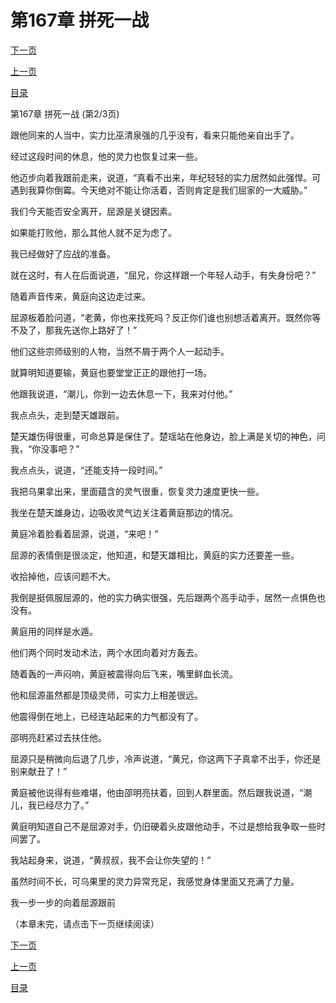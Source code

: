 <h1>第167章    拼死一战</h1>
            <div><p><a href="./0500_%E7%AC%AC167%E7%AB%A0_%E6%8B%BC%E6%AD%BB%E4%B8%80%E6%88%98.md">下一页</a></p><p><a href="./0498_%E7%AC%AC167%E7%AB%A0_%E6%8B%BC%E6%AD%BB%E4%B8%80%E6%88%98.md">上一页</a></p><p><a href="../">目录</a></p></div>
            <div><p>第167章    拼死一战 (第2/3页)</p><p>跟他同来的人当中，实力比巫清泉强的几乎没有，看来只能他亲自出手了。</p><p>经过这段时间的休息，他的灵力也恢复过来一些。</p><p>他迈步向着我跟前走来，说道，“真看不出来，年纪轻轻的实力居然如此强悍。可遇到我算你倒霉。今天绝对不能让你活着，否则肯定是我们屈家的一大威胁。”</p><p>我们今天能否安全离开，屈源是关键因素。</p><p>如果能打败他，那么其他人就不足为虑了。</p><p>我已经做好了应战的准备。</p><p>就在这时，有人在后面说道，“屈兄，你这样跟一个年轻人动手，有失身份吧？”</p><p>随着声音传来，黄庭向这边走过来。</p><p>屈源板着脸问道，“老黄，你也来找死吗？反正你们谁也别想活着离开。既然你等不及了，那我先送你上路好了！”</p><p>他们这些宗师级别的人物，当然不屑于两个人一起动手。</p><p>就算明知道要输，黄庭也要堂堂正正的跟他打一场。</p><p>他跟我说道，“潮儿，你到一边去休息一下，我来对付他。”</p><p>我点点头，走到楚天雄跟前。</p><p>楚天雄伤得很重，可命总算是保住了。楚瑶站在他身边，脸上满是关切的神色，问我，“你没事吧？”</p><p>我点点头，说道，“还能支持一段时间。”</p><p>我把乌果拿出来，里面蕴含的灵气很重，恢复灵力速度更快一些。</p><p>我坐在楚天雄身边，边吸收灵气边关注着黄庭那边的情况。</p><p>黄庭冷着脸看着屈源，说道，“来吧！”</p><p>屈源的表情倒是很淡定，他知道，和楚天雄相比，黄庭的实力还要差一些。</p><p>收拾掉他，应该问题不大。</p><p>我倒是挺佩服屈源的，他的实力确实很强，先后跟两个高手动手，居然一点惧色也没有。</p><p>黄庭用的同样是水遁。</p><p>他们两个同时发动术法，两个水团向着对方轰去。</p><p>随着轰的一声闷响，黄庭被震得向后飞来，嘴里鲜血长流。</p><p>他和屈源虽然都是顶级灵师，可实力上相差很远。</p><p>他震得倒在地上，已经连站起来的力气都没有了。</p><p>邵明亮赶紧过去扶住他。</p><p>屈源只是稍微向后退了几步，冷声说道，“黄兄，你这两下子真拿不出手，你还是别来献丑了！”</p><p>黄庭被他说得有些难堪，他由邵明亮扶着，回到人群里面。然后跟我说道，“潮儿，我已经尽力了。”</p><p>黄庭明知道自己不是屈源对手，仍旧硬着头皮跟他动手，不过是想给我争取一些时间罢了。</p><p>我站起身来，说道，“黄叔叔，我不会让你失望的！”</p><p>虽然时间不长，可乌果里的灵力异常充足，我感觉身体里面又充满了力量。</p><p>我一步一步的向着屈源跟前</p><p>（本章未完，请点击下一页继续阅读）</p></div>
            <div><p><a href="./0500_%E7%AC%AC167%E7%AB%A0_%E6%8B%BC%E6%AD%BB%E4%B8%80%E6%88%98.md">下一页</a></p><p><a href="./0498_%E7%AC%AC167%E7%AB%A0_%E6%8B%BC%E6%AD%BB%E4%B8%80%E6%88%98.md">上一页</a></p><p><a href="../">目录</a></p></div>